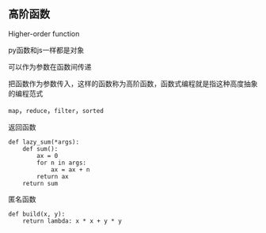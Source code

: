 ## 高阶函数

Higher-order function

py函数和js一样都是对象

可以作为参数在函数间传递

把函数作为参数传入，这样的函数称为高阶函数，函数式编程就是指这种高度抽象的编程范式

`map`，`reduce`，`filter`，`sorted`

返回函数

```
def lazy_sum(*args):
    def sum():
        ax = 0
        for n in args:
            ax = ax + n
        return ax
    return sum
```

匿名函数

```
def build(x, y):
    return lambda: x * x + y * y
```



